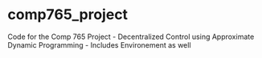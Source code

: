# comp765_project
Code for the Comp 765 Project - Decentralized Control using Approximate Dynamic Programming - Includes Environement as well
